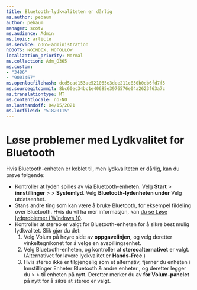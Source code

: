 ```yaml
---
title: Bluetooth-lydkvaliteten er dårlig
ms.author: pebaum
author: pebaum
manager: scotv
ms.audience: Admin
ms.topic: article
ms.service: o365-administration
ROBOTS: NOINDEX, NOFOLLOW
localization_priority: Normal
ms.collection: Adm_O365
ms.custom:
- "3486"
- "9001467"
ms.openlocfilehash: dcd5cad153ae521065e3dee211c850b0db6fd7f5
ms.sourcegitcommit: 8bc60ec34bc1e40685e3976576e04a2623f63a7c
ms.translationtype: MT
ms.contentlocale: nb-NO
ms.lasthandoff: 04/15/2021
ms.locfileid: "51820115"
---
```

# <a name="fix-bluetooth-audio-quality-issue"></a>Løse problemer med Lydkvalitet for Bluetooth

Hvis Bluetooth-enheten er koblet til, men lydkvaliteten er dårlig, kan du prøve følgende:

- Kontroller at lyden spilles av via Bluetooth-enheten. Velg **Start**  >  **innstillinger**  >    >  **Systemlyd**. Velg **Bluetooth-lydenheten under** Velg utdataenhet.
- Stans andre ting som kan være å bruke Bluetooth, for eksempel fildeling over Bluetooth. Hvis du vil ha mer informasjon, kan [du se Løse lydproblemer i Windows 10](https://support.microsoft.com/help/4520288/windows-10-fix-sound-problems).
- Kontroller at stereo er valgt for Bluetooth-enheten for å sikre best mulig lydkvalitet. Slik gjør du det: 
    1. Velg Volum på høyre side av **oppgavelinjen,** og velg deretter vinkeltegnikonet for å velge en avspillingsenhet.
    2. Velg Bluetooth-enheten, og kontroller at **stereoalternativet** er valgt. (Alternativet for lavere lydkvalitet er **Hands-Free**.)
    3. Hvis stereo ikke er tilgjengelig som et alternativ, fjerner du enheten i Innstillinger Enheter Bluetooth & andre enheter , og deretter legger du  >    >  til enheten på nytt. Deretter merker du av **for Volum-panelet** på nytt for å sikre at stereo er valgt.

